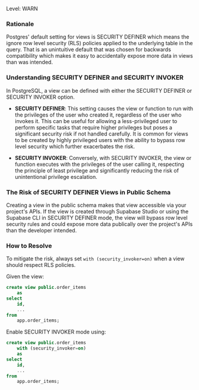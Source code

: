 
Level: WARN

### Rationale

Postgres' default setting for views is SECURITY DEFINER which means the ignore row level security (RLS) policies applied to the underlying table in the query. That is an unintuitive default that was chosen for backwards compatibility which makes it easy to accidentally expose more data in views than was intended. 

### Understanding SECURITY DEFINER and SECURITY INVOKER

In PostgreSQL, a view can be defined with either the SECURITY DEFINER or SECURITY INVOKER option. 

- **SECURITY DEFINER**: This setting causes the view or function to run with the privileges of the user who created it, regardless of the user who invokes it. This can be useful for allowing a less-privileged user to perform specific tasks that require higher privileges but poses a significant security risk if not handled carefully. It is common for views to be created by highly privileged users with the ability to bypass row level security which further exacerbates the risk.

- **SECURITY INVOKER**: Conversely, with SECURITY INVOKER, the view or function executes with the privileges of the user calling it, respecting the principle of least privilege and significantly reducing the risk of unintentional privilege escalation.

### The Risk of SECURITY DEFINER Views in Public Schema

Creating a view in the public schema makes that view accessible via your project's APIs. If the view is created through Supabase Studio or using the Supabase CLI in SECURITY DEFINER mode, the view will bypass row level security rules and could expose more data publically over the project's APIs than the developer intended. 

### How to Resolve

To mitigate the risk, always set `with (security_invoker=on)` when a view should respect RLS policies.

Given the view:

```sql
create view public.order_items
    as
select
    id,
    ...
from
    app.order_items;
```

Enable SECURITY INVOKER mode using:

```sql
create view public.order_items
    with (security_invoker=on)
    as
select
    id,
    ...
from
    app.order_items;
```
